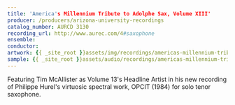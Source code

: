 ```yaml
---
title: 'America's Millennium Tribute to Adolphe Sax, Volume XIII'
producer: /producers/arizona-university-recordings
catalog_number: AURCD 3130
recording_url: http://www.aurec.com/4#saxophone
ensemble: 
conductor: 
artwork: {{ _site_root }}assets/img/recordings/americas-millennium-tribute-to-adolphe-sax-volume-xiii.jpg
sample: {{ _site_root }}assets/audio/recordings/americas-millennium-tribute-to-adolphe-sax-volume-xiii.mp3
---
```

Featuring Tim McAllister as Volume 13's Headline Artist in his new recording of Philippe Hurel's virtuosic spectral work, OPCIT (1984) for solo tenor saxophone.